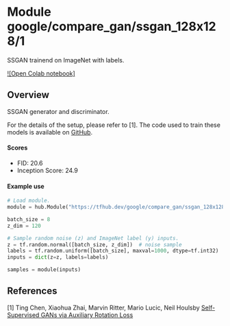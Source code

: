 # Module google/compare_gan/ssgan_128x128/1

SSGAN trainend on ImageNet with labels.

<!-- module-type: image-generator -->
<!-- task: image-generator -->
<!-- asset-path: legacy -->
<!-- network-architecture: biggan -->
<!-- dataset: imagenet-ilsvrc-2012-cls -->
<!-- fine-tunable: false -->
<!-- format: hub -->


[![Open Colab notebook]](https://colab.research.google.com/github/google/compare_gan/blob/v3/colabs/ssgan_demo.ipynb)

## Overview

SSGAN generator and discriminator.

For the details of the setup, please refer to [1]. The code used to train these
models is available on [GitHub](https://github.com/google/compare_gan).

#### Scores

*   FID: 20.6
*   Inception Score: 24.9

#### Example use

```python
# Load module.
module = hub.Module("https://tfhub.dev/google/compare_gan/ssgan_128x128/1")

batch_size = 8
z_dim = 120

# Sample random noise (z) and ImageNet label (y) inputs.
z = tf.random.normal([batch_size, z_dim])  # noise sample
labels = tf.random.uniform([batch_size], maxval=1000, dtype=tf.int32)
inputs = dict(z=z, labels=labels)

samples = module(inputs)
```

## References

[1] Ting Chen, Xiaohua Zhai, Marvin Ritter, Mario Lucic, Neil Houlsby
[Self-Supervised GANs via Auxiliary Rotation Loss](https://arxiv.org/abs/1811.11212)
